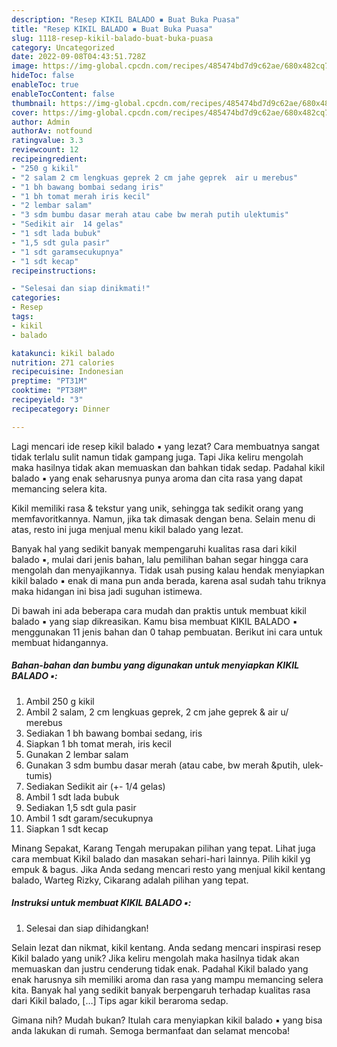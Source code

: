 ```yaml
---
description: "Resep KIKIL BALADO ▪ Buat Buka Puasa"
title: "Resep KIKIL BALADO ▪ Buat Buka Puasa"
slug: 1118-resep-kikil-balado-buat-buka-puasa
category: Uncategorized
date: 2022-09-08T04:43:51.728Z
image: https://img-global.cpcdn.com/recipes/485474bd7d9c62ae/680x482cq70/kikil-balado-foto-resep-utama.jpg
hideToc: false
enableToc: true
enableTocContent: false
thumbnail: https://img-global.cpcdn.com/recipes/485474bd7d9c62ae/680x482cq70/kikil-balado-foto-resep-utama.jpg
cover: https://img-global.cpcdn.com/recipes/485474bd7d9c62ae/680x482cq70/kikil-balado-foto-resep-utama.jpg
author: Admin
authorAv: notfound
ratingvalue: 3.3
reviewcount: 12
recipeingredient:
- "250 g kikil"
- "2 salam 2 cm lengkuas geprek 2 cm jahe geprek  air u merebus"
- "1 bh bawang bombai sedang iris"
- "1 bh tomat merah iris kecil"
- "2 lembar salam"
- "3 sdm bumbu dasar merah atau cabe bw merah putih ulektumis"
- "Sedikit air  14 gelas"
- "1 sdt lada bubuk"
- "1,5 sdt gula pasir"
- "1 sdt garamsecukupnya"
- "1 sdt kecap"
recipeinstructions:

- "Selesai dan siap dinikmati!"
categories:
- Resep
tags:
- kikil
- balado

katakunci: kikil balado 
nutrition: 271 calories
recipecuisine: Indonesian
preptime: "PT31M"
cooktime: "PT38M"
recipeyield: "3"
recipecategory: Dinner

---
```



Lagi mencari ide resep kikil balado ▪ yang lezat? Cara membuatnya sangat tidak terlalu sulit namun tidak gampang juga. Tapi Jika keliru mengolah maka hasilnya tidak akan memuaskan dan bahkan tidak sedap. Padahal kikil balado ▪ yang enak seharusnya punya aroma dan cita rasa yang dapat memancing selera kita.


Kikil memiliki rasa &amp; tekstur yang unik, sehingga tak sedikit orang yang memfavoritkannya. Namun, jika tak dimasak dengan bena. Selain menu di atas, resto ini juga menjual menu kikil balado yang lezat.

Banyak hal yang sedikit banyak mempengaruhi kualitas rasa dari kikil balado ▪, mulai dari jenis bahan, lalu pemilihan bahan segar hingga cara mengolah dan menyajikannya. Tidak usah pusing kalau hendak menyiapkan kikil balado ▪ enak di mana pun anda berada, karena asal sudah tahu triknya maka hidangan ini bisa jadi suguhan istimewa.


Di bawah ini ada beberapa cara mudah dan praktis untuk membuat kikil balado ▪ yang siap dikreasikan. Kamu bisa membuat KIKIL BALADO ▪ menggunakan 11 jenis bahan dan 0 tahap pembuatan. Berikut ini cara untuk membuat hidangannya.

<!--inarticleads1-->

##### Bahan-bahan dan bumbu yang digunakan untuk menyiapkan KIKIL BALADO ▪:

1. Ambil 250 g kikil
1. Ambil 2 salam, 2 cm lengkuas geprek, 2 cm jahe geprek &amp; air u/ merebus
1. Sediakan 1 bh bawang bombai sedang, iris
1. Siapkan 1 bh tomat merah, iris kecil
1. Gunakan 2 lembar salam
1. Gunakan 3 sdm bumbu dasar merah (atau cabe, bw merah &amp;putih, ulek-tumis)
1. Sediakan Sedikit air (+- 1/4 gelas)
1. Ambil 1 sdt lada bubuk
1. Sediakan 1,5 sdt gula pasir
1. Ambil 1 sdt garam/secukupnya
1. Siapkan 1 sdt kecap


Minang Sepakat, Karang Tengah merupakan pilihan yang tepat. Lihat juga cara membuat Kikil balado dan masakan sehari-hari lainnya. Pilih kikil yg empuk &amp; bagus. Jika Anda sedang mencari resto yang menjual kikil kentang balado, Warteg Rizky, Cikarang adalah pilihan yang tepat. 

<!--inarticleads2-->

##### Instruksi untuk membuat KIKIL BALADO ▪:


1. Selesai dan siap dihidangkan!

Selain lezat dan nikmat, kikil kentang. Anda sedang mencari inspirasi resep Kikil balado yang unik? Jika keliru mengolah maka hasilnya tidak akan memuaskan dan justru cenderung tidak enak. Padahal Kikil balado yang enak harusnya sih memiliki aroma dan rasa yang mampu memancing selera kita. Banyak hal yang sedikit banyak berpengaruh terhadap kualitas rasa dari Kikil balado, […] Tips agar kikil beraroma sedap. 

Gimana nih? Mudah bukan? Itulah cara menyiapkan kikil balado ▪ yang bisa anda lakukan di rumah. Semoga bermanfaat dan selamat mencoba!
